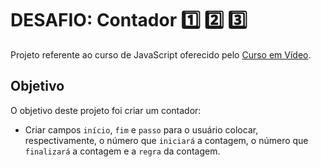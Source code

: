 # DESAFIO: Contador :one: :two: :three:

Projeto referente ao curso de JavaScript oferecido pelo [Curso em Vídeo](https://www.youtube.com/c/CursoemV%C3%ADdeo).

## Objetivo

O objetivo deste projeto foi criar um contador:
* Criar campos `início`, `fim` e `passo` para o usuário colocar, respectivamente,  o número que `iniciará` a contagem, o número que `finalizará` a contagem e a `regra` da contagem.
